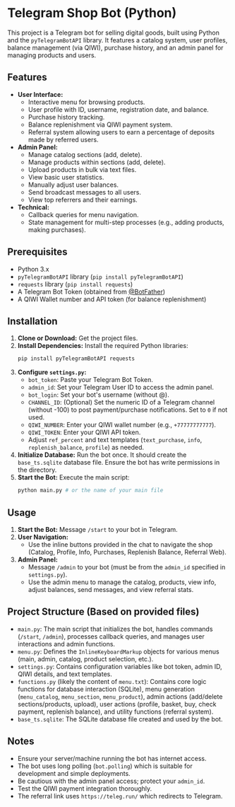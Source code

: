 # Telegram Shop Bot (Python)

This project is a Telegram bot for selling digital goods, built using Python and the `pyTelegramBotAPI` library. It features a catalog system, user profiles, balance management (via QIWI), purchase history, and an admin panel for managing products and users.

## Features

*   **User Interface:**
    *   Interactive menu for browsing products.
    *   User profile with ID, username, registration date, and balance.
    *   Purchase history tracking.
    *   Balance replenishment via QIWI payment system.
    *   Referral system allowing users to earn a percentage of deposits made by referred users.
*   **Admin Panel:**
    *   Manage catalog sections (add, delete).
    *   Manage products within sections (add, delete).
    *   Upload products in bulk via text files.
    *   View basic user statistics.
    *   Manually adjust user balances.
    *   Send broadcast messages to all users.
    *   View top referrers and their earnings.
*   **Technical:**
    *   Callback queries for menu navigation.
    *   State management for multi-step processes (e.g., adding products, making purchases).

## Prerequisites

*   Python 3.x
*   `pyTelegramBotAPI` library (`pip install pyTelegramBotAPI`)
*   `requests` library (`pip install requests`)
*   A Telegram Bot Token (obtained from [@BotFather](https://t.me/BotFather))
*   A QIWI Wallet number and API token (for balance replenishment)

## Installation

1.  **Clone or Download:** Get the project files.
2.  **Install Dependencies:** Install the required Python libraries:
    ```bash
    pip install pyTelegramBotAPI requests
    ```
3.  **Configure `settings.py`:**
    *   `bot_token`: Paste your Telegram Bot Token.
    *   `admin_id`: Set your Telegram User ID to access the admin panel.
    *   `bot_login`: Set your bot's username (without @).
    *   `CHANNEL_ID`: (Optional) Set the numeric ID of a Telegram channel (without -100) to post payment/purchase notifications. Set to `0` if not used.
    *   `QIWI_NUMBER`: Enter your QIWI wallet number (e.g., `+77777777777`).
    *   `QIWI_TOKEN`: Enter your QIWI API token.
    *   Adjust `ref_percent` and text templates (`text_purchase`, `info`, `replenish_balance`, `profile`) as needed.
4.  **Initialize Database:** Run the bot once. It should create the `base_ts.sqlite` database file. Ensure the bot has write permissions in the directory.
5.  **Start the Bot:** Execute the main script:
    ```bash
    python main.py # or the name of your main file
    ```

## Usage

1.  **Start the Bot:** Message `/start` to your bot in Telegram.
2.  **User Navigation:**
    *   Use the inline buttons provided in the chat to navigate the shop (Catalog, Profile, Info, Purchases, Replenish Balance, Referral Web).
3.  **Admin Panel:**
    *   Message `/admin` to your bot (must be from the `admin_id` specified in `settings.py`).
    *   Use the admin menu to manage the catalog, products, view info, adjust balances, send messages, and view referral stats.

## Project Structure (Based on provided files)

*   `main.py`: The main script that initializes the bot, handles commands (`/start`, `/admin`), processes callback queries, and manages user interactions and admin functions.
*   `menu.py`: Defines the `InlineKeyboardMarkup` objects for various menus (main, admin, catalog, product selection, etc.).
*   `settings.py`: Contains configuration variables like bot token, admin ID, QIWI details, and text templates.
*   `functions.py` (likely the content of `menu.txt`): Contains core logic functions for database interaction (SQLite), menu generation (`menu_catalog`, `menu_section`, `menu_product`), admin actions (add/delete sections/products, upload), user actions (profile, basket, buy, check payment, replenish balance), and utility functions (referral system).
*   `base_ts.sqlite`: The SQLite database file created and used by the bot.

## Notes

*   Ensure your server/machine running the bot has internet access.
*   The bot uses long polling (`bot.polling`) which is suitable for development and simple deployments.
*   Be cautious with the admin panel access; protect your `admin_id`.
*   Test the QIWI payment integration thoroughly.
*   The referral link uses `https://teleg.run/` which redirects to Telegram.
